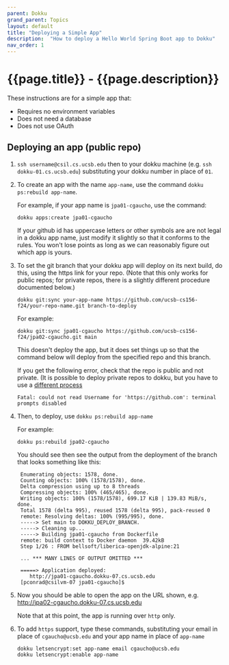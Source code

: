 ```yaml
---
parent: Dokku
grand_parent: Topics
layout: default
title: "Deploying a Simple App"
description:  "How to deploy a Hello World Spring Boot app to Dokku"
nav_order: 1
---
```


# {{page.title}} - {{page.description}}

These instructions are for a simple app that:

* Requires no environment variables
* Does not need a database
* Does not use OAuth

## Deploying an app (public repo)


1. `ssh username@csil.cs.ucsb.edu` then to your dokku machine (e.g. `ssh dokku-01.cs.ucsb.edu`) substituting your dokku number in place of `01`.

2. To create an app with the name `app-name`, use the command `dokku ps:rebuild app-name`.

   For example, if your app name is `jpa01-cgaucho`, use the command:

   ```
   dokku apps:create jpa01-cgaucho
   ```

   If your github id has uppercase letters or other symbols are are not legal in a dokku app name, just modify it slightly so that it
   conforms to the rules.  You won't lose points as long as we can reasonably figure out which app is yours.

2. To set the git branch that your dokku app will deploy on its next build, do this, using the https link for your repo. (Note that this only works
   for public repos; for private repos, there is a slightly different procedure documented below.)
   
   ```
   dokku git:sync your-app-name https://github.com/ucsb-cs156-f24/your-repo-name.git branch-to-deploy
   ```

   For example:
   ```
   dokku git:sync jpa01-cgaucho https://github.com/ucsb-cs156-f24/jpa02-cgaucho.git main
   ```

   This doesn't deploy the app, but it does set things up so that the command below will deploy from
   the specified repo and this branch.

   If you get the following error, check that the repo is public and not private.  (It is possible to deploy private repos to dokku, but you have to use a [different process](https://ucsb-cs156.github.io/topics/dokku/deploy_app_from_private_repo.html)
   ```
   Fatal: could not read Username for 'https://github.com': terminal prompts disabled
   ```


4. Then, to deploy, use `dokku ps:rebuild app-name`
   
   For example:
   ```
   dokku ps:rebuild jpa02-cgaucho
   ```
   You should see then see the output from the deployment of the branch that looks something like this:
   
  
   ```
    Enumerating objects: 1578, done.
    Counting objects: 100% (1578/1578), done.
    Delta compression using up to 8 threads
    Compressing objects: 100% (465/465), done.
    Writing objects: 100% (1578/1578), 699.17 KiB | 139.83 MiB/s, done.
    Total 1578 (delta 995), reused 1578 (delta 995), pack-reused 0
    remote: Resolving deltas: 100% (995/995), done.
    -----> Set main to DOKKU_DEPLOY_BRANCH.
    -----> Cleaning up...
    -----> Building jpa01-cgaucho from Dockerfile
    remote: build context to Docker daemon  39.42kB
    Step 1/26 : FROM bellsoft/liberica-openjdk-alpine:21
    
    ... *** MANY LINES OF OUTPUT OMITTED ***
    
    =====> Application deployed:
       http://jpa01-cgaucho.dokku-07.cs.ucsb.edu   
    [pconrad@csilvm-07 jpa01-cgaucho]$ 
   ```
5. Now you should be able to open the app on the URL shown, e.g. <http://jpa02-cgaucho.dokku-07.cs.ucsb.edu>

   Note that at this point, the app is running over `http` only.

6. To add `https` support, type these commands, substituting your email in place of `cgaucho@ucsb.edu` and your app name in place of `app-name`

    ```
    dokku letsencrypt:set app-name email cgaucho@ucsb.edu
    dokku letsencrypt:enable app-name
    ```
    

